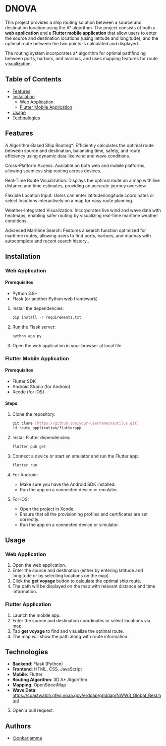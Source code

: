 
# DNOVA

This project provides a ship routing solution between a source and destination location using the A* algorithm. The project consists of both a **web application** and a **Flutter mobile application** that allow users to enter the source and destination locations (using latitude and longitude), and the optimal route between the two points is calculated and displayed.

The routing system incorporates a* algorithm for optimal pathfinding between ports, harbors, and marinas, and uses mapping features for route visualization.

## Table of Contents
- [Features](#features)
- [Installation](#installation)
  - [Web Application](#web-application)
  - [Flutter Mobile Application](#flutter-mobile-application)
- [Usage](#usage)
- [Technologies](#technologies)
## Features
A Algorithm-Based Ship Routing*: Efficiently calculates the optimal route between source and destination, balancing time, safety, and route efficiency using dynamic data like wind and wave conditions.

Cross-Platform Access: Available on both web and mobile platforms, allowing seamless ship routing across devices.

Real-Time Route Visualization: Displays the optimal route on a map with live distance and time estimates, providing an accurate journey overview.

Flexible Location Input: Users can enter latitude/longitude coordinates or select locations interactively on a map for easy route planning.

Weather-Integrated Visualization: Incorporates live wind and wave data with heatmaps, enabling safer routing by visualizing real-time maritime weather conditions.

Advanced Maritime Search: Features a search function optimized for maritime routes, allowing users to find ports, harbors, and marinas with autocomplete and recent search history..

## Installation

### Web Application

#### Prerequisites
- Python 3.8+
- Flask (or another Python web framework)




1. Install the dependencies:
   ```bash
   pip install -r requirements.txt
   ```

2. Run the Flask server:
   ```bash
   python app.py
   ```

3. Open the web application in your browser at local file



### Flutter Mobile Application

#### Prerequisites
- Flutter SDK
- Android Studio (for Android)
- Xcode (for iOS)

#### Steps
1. Clone the repository:
   ```bash
   git clone [https://github.com/your-username/nautilus.git]
   cd route_application/flutterapp
   ```

2. Install Flutter dependencies:
   ```bash
   flutter pub get
   ```

3. Connect a device or start an emulator and run the Flutter app:
   ```bash
   flutter run
   ```

4. For Android:
   - Make sure you have the Android SDK installed.
   - Run the app on a connected device or emulator.

5. For iOS:
   - Open the project in Xcode.
   - Ensure that all the provisioning profiles and certificates are set correctly.
   - Run the app on a connected device or simulator.

## Usage

### Web Application
1. Open the web application.
2. Enter the source and destination (either by entering latitude and longitude or by selecting locations on the map).
3. Click the **get voyage** button to calculate the optimal ship route.
4. The path will be displayed on the map with relevant distance and time information.

### Flutter Application
1. Launch the mobile app.
2. Enter the source and destination coordinates or select locations via map.
3. Tap **get voyage** to find and visualize the optimal route.
4. The map will show the path along with route information.

## Technologies

- **Backend**: Flask (Python)
- **Frontend**: HTML, CSS, JavaScript
- **Mobile**: Flutter
- **Routing Algorithm**: 3D A* Algorithm
- **Mapping**: OpenStreetMap
- **Wave Data**: https://coastwatch.pfeg.noaa.gov/erddap/griddap/NWW3_Global_Best.html
5. Open a pull request.
## Authors

- [@onkarjamma](https://github.com/onkarjamma)

